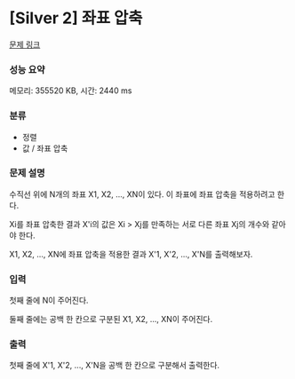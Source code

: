 # [Silver 2] 좌표 압축

[문제 링크](https://www.acmicpc.net/problem/18870) 

### 성능 요약

메모리: 355520 KB, 시간: 2440 ms

### 분류

* 정렬
* 값 / 좌표 압축

### 문제 설명

<p>수직선 위에 N개의 좌표 X1, X2, ..., XN이 있다. 이 좌표에 좌표 압축을 적용하려고 한다.</p>

<p>Xi를 좌표 압축한 결과 X'i의 값은 Xi > Xj를 만족하는 서로 다른 좌표 Xj의 개수와 같아야 한다.</p>

<p>X1, X2, ..., XN에 좌표 압축을 적용한 결과 X'1, X'2, ..., X'N를 출력해보자.</p>

### 입력 

<p>첫째 줄에 N이 주어진다.</p>

<p>둘째 줄에는 공백 한 칸으로 구분된 X1, X2, ..., XN이 주어진다.</p>

### 출력 

<p>첫째 줄에 X'1, X'2, ..., X'N을 공백 한 칸으로 구분해서 출력한다.</p>